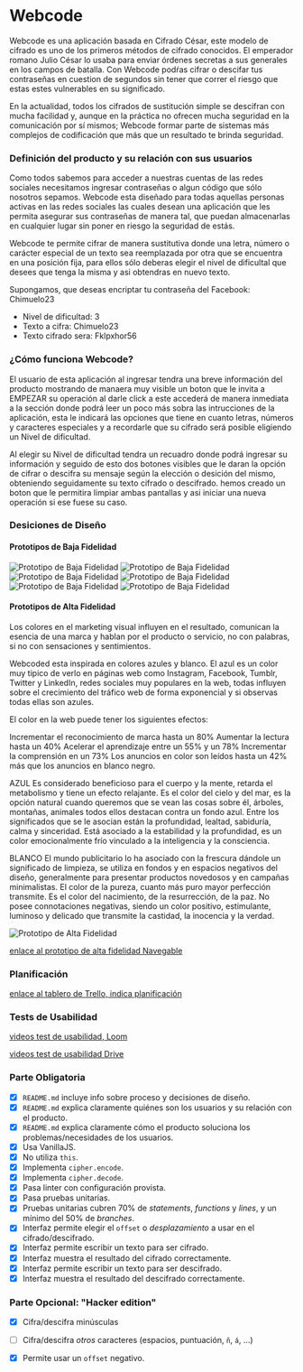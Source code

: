 # Webcode

Webcode es una aplicación basada en Cifrado César, este modelo de cifrado es uno de los primeros métodos de cifrado conocidos. El emperador romano Julio César lo usaba para enviar órdenes secretas a sus generales en los campos de batalla. Con Webcode podŕas cifrar o descifar tus contraseñas en cuestion de segundos sin tener que correr el riesgo que estas estes vulnerables en su significado. 

En la actualidad, todos los cifrados de sustitución simple se descifran con mucha facilidad y, aunque en la práctica no ofrecen mucha seguridad en la comunicación por sí mismos; Webcode formar parte de sistemas más complejos de codificación que más que un resultado te brinda seguridad.


### Definición del producto y su relación con sus usuarios

Como todos sabemos para acceder a nuestras cuentas de las redes sociales necesitamos ingresar contraseñas o algun código que sólo nosotros sepamos. Webcode esta diseñado para todas aquellas personas activas en las redes sociales las cuales desean una aplicación que les permita asegurar sus contraseñas de manera tal, que puedan almacenarlas en cualquier lugar sin poner en riesgo la seguridad de estás.

Webcode te permite cifrar de manera sustitutiva donde una letra, número o carácter especial de un texto sea reemplazada por otra que se encuentra en una posición fija, para ellos sólo deberas elegir el nivel de dificultal que desees que tenga la misma y asi obtendras en nuevo texto.

Supongamos, que deseas encriptar tu contraseña del Facebook: Chimuelo23 

- Nivel de dificultad: 3
- Texto a cifra: Chimuelo23 
- Texto cifrado sera: Fklpxhor56


### ¿Cómo funciona Webcode? 

El usuario de esta aplicación al ingresar tendra una breve información del producto mostrando de manaera muy visible un boton que le invita a EMPEZAR su operación al darle click a este accederá de manera inmediata a la sección donde podrá leer un poco más sobra las intrucciones de la aplicación, esta le indicará las opciones que tiene en cuanto letras, números y caracteres especiales y a recordarle que su cifrado será posible eligiendo un Nivel de dificultad. 

Al elegir su Nivel de dificultad tendra un recuadro donde podrá ingresar su información y seguido de esto dos botones visibles que le daran la opción de cifrar o descifra su mensaje según la elección o desición del mismo, obteniendo seguidamente su texto cifrado o descifrado. hemos creado un boton que le permitira limpiar ambas pantallas y asi iniciar una nueva operación si ese fuese su caso.

### Desiciones de Diseño

#### Prototipos de Baja Fidelidad


![Prototipo de Baja Fidelidad](./src/img/diagrama_flujo.jpeg "Diagrama de Flujo")
![Prototipo de Baja Fidelidad](./src/img/boceto1.jpeg "Boceto 1")
![Prototipo de Baja Fidelidad](./src/img/boceto2.jpeg "Boceto 2")
![Prototipo de Baja Fidelidad](./src/img/boceto3.jpeg "Boceto 3")
![Prototipo de Baja Fidelidad](./src/img/sketch_boceto1.jpeg "Sketch Boceto 1")
![Prototipo de Baja Fidelidad](./src/img/sketch_boceto2.jpeg "Sketch Boceto 2")



#### Prototipos de Alta Fidelidad

Los colores en el marketing visual influyen en el resultado, comunican la esencia de una marca y hablan por el producto o servicio, no con palabras, si no con sensaciones y sentimientos.

Webcoded esta inspirada en colores azules y blanco. El azul es un color muy tipico de verlo en páginas web como Instagram, Facebook, Tumblr, Twitter y LinkedIn, redes sociales muy populares en la web, todas influyen sobre el crecimiento del tráfico web de forma exponencial y si observas todas ellas son azules.

El color en la web puede tener los siguientes efectos:

Incrementar el reconocimiento de marca hasta un 80%
Aumentar la lectura hasta un 40%
Acelerar el aprendizaje entre un 55% y un 78%
Incrementar la comprensión en un 73%
Los anuncios en color son leídos hasta un 42% más que los anuncios en blanco negro.
 
 AZUL
 Es considerado beneficioso para el cuerpo y la mente, retarda el metabolismo y tiene un efecto relajante. Es el color del cielo y del mar, es la opción natural cuando queremos que se vean las cosas sobre él, árboles, montañas, animales todos ellos destacan contra un fondo azul. Entre los significados que se le asocian están la profundidad, lealtad, sabiduría, calma y sinceridad. Está asociado a la estabilidad y la profundidad, es un color emocionalmente frío vinculado a la inteligencia y la consciencia.

 BLANCO
 El mundo publicitario lo ha asociado con la frescura dándole un significado de limpieza, se utiliza en fondos y en espacios negativos del diseño, generalmente para presentar productos novedosos y en campañas minimalistas.
 El color de la pureza, cuanto más puro mayor perfección transmite. Es el color del nacimiento, de la resurrección, de la paz. No posee connotaciones negativas, siendo un color positivo, estimulante, luminoso y delicado que transmite la castidad, la inocencia y la verdad.


 ![Prototipo de Alta Fidelidad](./src/img/alta.png "Prototipo de alta fidelidad WebCode")


 [enlace al prototipo de alta fidelidad Navegable](https://www.figma.com/proto/fKUJ9cehdNAyN5ut7VZEGnaO/Untitled?node-id=2%3A4&scaling=min-zoom&redirected=1)

 
 ### Planificación 
[enlace al tablero de Trello, indica planificación](https://trello.com/b/sXFbTOXz/cipher)

 ### Tests de Usabilidad 
 

 [videos test de usabilidad, Loom](https://www.useloom.com/share/21672cf25caa49888b16dffdf8bde3af)


 [videos test de usabilidad Drive](https://drive.google.com/drive/folders/1-JAVKBTfsIyL1kcPpgaCQivodGiCBDoT)


### Parte Obligatoria
* [X] `README.md` incluye info sobre proceso y decisiones de diseño.
* [X] `README.md` explica claramente quiénes son los usuarios y su relación con
  el producto.
* [X] `README.md` explica claramente cómo el producto soluciona los
  problemas/necesidades de los usuarios.
* [X] Usa VanillaJS.
* [X] No utiliza `this`.
* [X] Implementa `cipher.encode`.
* [X] Implementa `cipher.decode`.
* [X] Pasa linter con configuración provista.
* [X] Pasa pruebas unitarias.
* [X] Pruebas unitarias cubren 70% de _statements_, _functions_ y _lines_, y un
  mínimo del 50% de _branches_.
* [X] Interfaz permite elegir el `offset` o _desplazamiento_ a usar en el
  cifrado/descifrado.
* [X] Interfaz permite escribir un texto para ser cifrado.
* [X] Interfaz muestra el resultado del cifrado correctamente.
* [X] Interfaz permite escribir un texto para ser descifrado.
* [X] Interfaz muestra el resultado del descifrado correctamente.

### Parte Opcional: "Hacker edition"
* [X] Cifra/descifra minúsculas
* [ ] Cifra/descifra _otros_ caracteres (espacios, puntuación, `ñ`, `á`, ...)
* [X] Permite usar un `offset` negativo.


